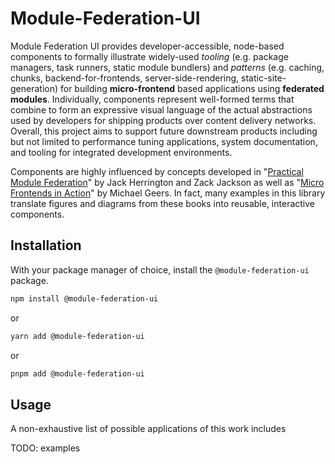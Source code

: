 # Module-Federation-UI

Module Federation UI provides developer-accessible, node-based components to formally illustrate widely-used *tooling* (e.g. package managers, task runners, static module bundlers) and *patterns* (e.g. caching, chunks, backend-for-frontends, server-side-rendering, static-site-generation) for building **micro-frontend** based applications using **federated modules**. Individually, components represent well-formed terms that combine to form an expressive visual language of the actual abstractions used by developers for shipping products over content delivery networks. Overall, this project aims to support future downstream products including but not limited to performance tuning applications, system documentation, and tooling for integrated development environments.

Components are highly influenced by concepts developed in "[Practical Module Federation](https://module-federation.myshopify.com/products/practical-module-federation)" by Jack Herrington and Zack Jackson as well as "[Micro Frontends in Action](https://www.manning.com/books/micro-frontends-in-action?a_aid=mfia&a_bid=5f09fdeb)" by Michael Geers. In fact, many examples in this library translate figures and diagrams from these books into reusable, interactive components.


## Installation

With your package manager of choice, install the `@module-federation-ui` package.

```bash
npm install @module-federation-ui
```

or

```bash
yarn add @module-federation-ui
```

or

```bash
pnpm add @module-federation-ui
```

## Usage

A non-exhaustive list of possible applications of this work includes

TODO: examples
